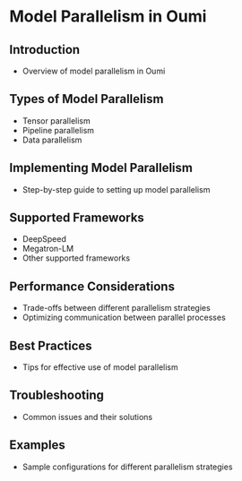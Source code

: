 # Model Parallelism in Oumi

## Introduction

- Overview of model parallelism in Oumi

## Types of Model Parallelism

- Tensor parallelism
- Pipeline parallelism
- Data parallelism

## Implementing Model Parallelism

- Step-by-step guide to setting up model parallelism

## Supported Frameworks

- DeepSpeed
- Megatron-LM
- Other supported frameworks

## Performance Considerations

- Trade-offs between different parallelism strategies
- Optimizing communication between parallel processes

## Best Practices

- Tips for effective use of model parallelism

## Troubleshooting

- Common issues and their solutions

## Examples

- Sample configurations for different parallelism strategies
